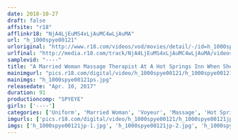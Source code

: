 ```yaml
---
date: 2018-10-27
draft: false
affsite: "r18"
afflinkr18: "NjA4LjEuMS4xLjAuMC4wLjAuMA"
url: "h_1000spye00121"
urloriginal: "http://www.r18.com/videos/vod/movies/detail/-/id=h_1000spye00121"
urlfinal: "http://media.r18.com/track/NjA4LjEuMS4xLjAuMC4wLjAuMA/videos/vod/movies/detail/-/id=h_1000spye00121"
samplevid: "----"
title: "A Married Woman Massage Therapist At A Hot Springs Inn When She Sees How Erect Her Customers Get, Her Pussy Is Wet And Ready Before She Even Begins Her Session!!"
mainimgurl: "pics.r18.com/digital/video/h_1000spye00121/h_1000spye00121ps.jpg"
mainimgs: "h_1000spye00121ps.jpg"
releasedate: "Apr. 10, 2017"
duration: 91
productioncomp: "SPYEYE"
girls: ['----']
categories: ['Uniform', 'Married Woman', 'Voyeur', 'Massage', 'Hot Spring']
imgurls: ['pics.r18.com/digital/video/h_1000spye00121/h_1000spye00121jp-1.jpg', 'pics.r18.com/digital/video/h_1000spye00121/h_1000spye00121jp-2.jpg', 'pics.r18.com/digital/video/h_1000spye00121/h_1000spye00121jp-3.jpg', 'pics.r18.com/digital/video/h_1000spye00121/h_1000spye00121jp-4.jpg', 'pics.r18.com/digital/video/h_1000spye00121/h_1000spye00121jp-5.jpg', 'pics.r18.com/digital/video/h_1000spye00121/h_1000spye00121jp-6.jpg', 'pics.r18.com/digital/video/h_1000spye00121/h_1000spye00121jp-7.jpg', 'pics.r18.com/digital/video/h_1000spye00121/h_1000spye00121jp-8.jpg', 'pics.r18.com/digital/video/h_1000spye00121/h_1000spye00121jp-9.jpg', 'pics.r18.com/digital/video/h_1000spye00121/h_1000spye00121jp-10.jpg', 'pics.r18.com/digital/video/h_1000spye00121/h_1000spye00121jp-11.jpg', 'pics.r18.com/digital/video/h_1000spye00121/h_1000spye00121jp-12.jpg', 'pics.r18.com/digital/video/h_1000spye00121/h_1000spye00121jp-13.jpg', 'pics.r18.com/digital/video/h_1000spye00121/h_1000spye00121jp-14.jpg', 'pics.r18.com/digital/video/h_1000spye00121/h_1000spye00121jp-15.jpg', 'pics.r18.com/digital/video/h_1000spye00121/h_1000spye00121jp-16.jpg', 'pics.r18.com/digital/video/h_1000spye00121/h_1000spye00121jp-17.jpg', 'pics.r18.com/digital/video/h_1000spye00121/h_1000spye00121jp-18.jpg', 'pics.r18.com/digital/video/h_1000spye00121/h_1000spye00121jp-19.jpg', 'pics.r18.com/digital/video/h_1000spye00121/h_1000spye00121jp-20.jpg']
imgs: ['h_1000spye00121jp-1.jpg', 'h_1000spye00121jp-2.jpg', 'h_1000spye00121jp-3.jpg', 'h_1000spye00121jp-4.jpg', 'h_1000spye00121jp-5.jpg', 'h_1000spye00121jp-6.jpg', 'h_1000spye00121jp-7.jpg', 'h_1000spye00121jp-8.jpg', 'h_1000spye00121jp-9.jpg', 'h_1000spye00121jp-10.jpg', 'h_1000spye00121jp-11.jpg', 'h_1000spye00121jp-12.jpg', 'h_1000spye00121jp-13.jpg', 'h_1000spye00121jp-14.jpg', 'h_1000spye00121jp-15.jpg', 'h_1000spye00121jp-16.jpg', 'h_1000spye00121jp-17.jpg', 'h_1000spye00121jp-18.jpg', 'h_1000spye00121jp-19.jpg', 'h_1000spye00121jp-20.jpg']
---
```


